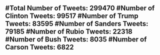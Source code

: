 #Total Number of Tweets: 299470 
#Number of Clinton Tweets: 99517
#Number of Trump Tweets: 83595
#Number of Sanders Tweets: 79185
#Number of Rubio Tweets: 22318
#Number of Bush Tweets: 8035
#Number of Carson Tweets: 6822
---
